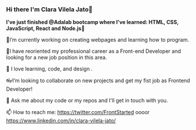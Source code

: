 ### Hi there  I'm Clara Vilela Jato👋

  **I've just finished @Adalab bootcamp where I've learned: HTML, CSS, JavaScript, React and Node.js**🚀

  🔭I’m currently working on creating webpages and learning how to program.
  
  🌱I have reoriented my professional career as a Front-end Developer and looking for a new job position in this area.
  
  👯 I love learning, code, and design .
  
  👓I’m looking to collaborate on new projects and get my fist job as Frontend Developer!

  💬 Ask me about my code or my repos and I'll get in touch with you.
  
  📫 How to reach me: https://twitter.com/FrontStarted oooor https://www.linkedin.com/in/clara-vilela-jato/

